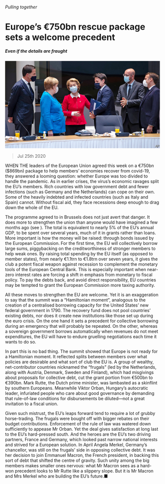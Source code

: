 ###### Pulling together

# Europe’s €750bn rescue package sets a welcome precedent 

##### Even if the details are fraught 

![image](images/20200725_LDP001_0.jpg) 

> Jul 25th 2020 

WHEN THE leaders of the European Union agreed this week on a €750bn ($869bn) package to help members’ economies recover from covid-19, they answered a looming question: whether Europe was too divided to handle the pandemic. As in earlier crises, the virus’s economic ravages split the EU’s members. Rich countries with low government debt and fewer infections (such as Germany and the Netherlands) can cope on their own. Some of the heavily indebted and infected countries (such as Italy and Spain) cannot. Without fiscal aid, they face recessions deep enough to drag down the whole of the EU.

The programme agreed to in Brussels does not just avert that danger. It does more to strengthen the union than anyone would have imagined a few months ago (see ). The total is equivalent to nearly 5% of the EU’s annual GDP, to be spent over several years, much of it in grants rather than loans. More important is how the money will be raised: through bonds issued by the European Commission. For the first time, the EU will collectively borrow large sums, piggybacking on the creditworthiness of stronger members to help weak ones. By raising total spending by the EU itself (as opposed to member states), from nearly €1.1trn to €1.8trn over seven years, it gives the club a potent fiscal weapon against recession to complement the monetary tools of the European Central Bank. This is especially important when near-zero interest rates are forcing a shift in emphasis from monetary to fiscal policy. To pay the debts back, and avoid direct responsibility, EU countries may be tempted to grant the European Commission more taxing authority.


All these moves to strengthen the EU are welcome. Yet it is an exaggeration to say that the summit was a “Hamiltonian moment”, analogous to the creation of a centralised borrowing capacity for the United States’ new federal government in 1790. The recovery fund does not pool countries’ existing debts, nor does it create new institutions like those set up during the euro crisis. On the one hand it sets a precedent for collective borrowing during an emergency that will probably be repeated. On the other, whereas a sovereign government borrows automatically when revenues do not meet expenditures, the EU will have to endure gruelling negotiations each time it wants to do so.

In part this is no bad thing. The summit showed that Europe is not ready for a Hamiltonian moment. It reflected splits between members over what policies are desirable and what sort of club the EU is. A group of wealthy, net-contributor countries nicknamed the “frugals” (led by the Netherlands, along with Austria, Denmark, Sweden and Finland), which had misgivings about proposals for collective debt, cut the grant portion from €500bn to €390bn. Mark Rutte, the Dutch prime minister, was lambasted as a skinflint by southern Europeans. Meanwhile Viktor Orban, Hungary’s autocratic leader, infuriated people who care about good governance by demanding that rule-of-law conditions for disbursements be diluted—not a great invitation to a fiscal union.

Given such mistrust, the EU’s leaps forward tend to require a lot of grubby horse-trading. The frugals were bought off with bigger rebates on their budget contributions. Enforcement of the rule of law was watered down sufficiently to appease Mr Orban. Yet the deal gives satisfaction at long last to the EU’s hard-pressed south. And the heroes are the EU’s two driving partners, France and Germany, which looked past narrow national interests and strived for a European solution. In April Angela Merkel, Germany’s chancellor, was still on the frugals’ side in opposing collective debt. It was her decision to join Emmanuel Macron, the French president, in backing this sort of debt that shifted the centre of gravity. Such unity among the big members makes smaller ones nervous: what Mr Macron sees as a hard-won precedent looks to Mr Rutte like a slippery slope. But it is Mr Macron and Mrs Merkel who are building the EU’s future.■


